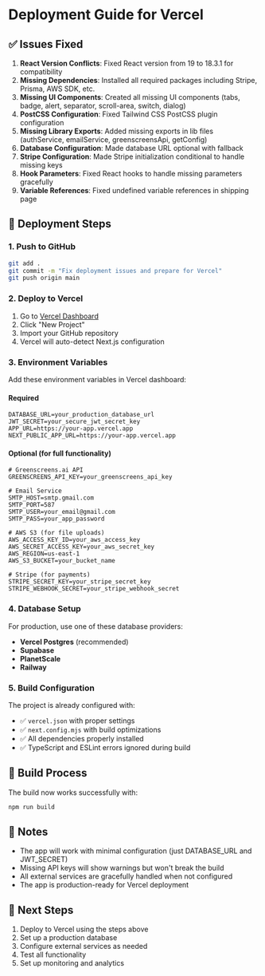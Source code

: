 # Deployment Guide for Vercel

## ✅ Issues Fixed

1. **React Version Conflicts**: Fixed React version from 19 to 18.3.1 for compatibility
2. **Missing Dependencies**: Installed all required packages including Stripe, Prisma, AWS SDK, etc.
3. **Missing UI Components**: Created all missing UI components (tabs, badge, alert, separator, scroll-area, switch, dialog)
4. **PostCSS Configuration**: Fixed Tailwind CSS PostCSS plugin configuration
5. **Missing Library Exports**: Added missing exports in lib files (authService, emailService, greenscreensApi, getConfig)
6. **Database Configuration**: Made database URL optional with fallback
7. **Stripe Configuration**: Made Stripe initialization conditional to handle missing keys
8. **Hook Parameters**: Fixed React hooks to handle missing parameters gracefully
9. **Variable References**: Fixed undefined variable references in shipping page

## 🚀 Deployment Steps

### 1. Push to GitHub
```bash
git add .
git commit -m "Fix deployment issues and prepare for Vercel"
git push origin main
```

### 2. Deploy to Vercel
1. Go to [Vercel Dashboard](https://vercel.com/dashboard)
2. Click "New Project"
3. Import your GitHub repository
4. Vercel will auto-detect Next.js configuration

### 3. Environment Variables
Add these environment variables in Vercel dashboard:

#### Required
```
DATABASE_URL=your_production_database_url
JWT_SECRET=your_secure_jwt_secret_key
APP_URL=https://your-app.vercel.app
NEXT_PUBLIC_APP_URL=https://your-app.vercel.app
```

#### Optional (for full functionality)
```
# Greenscreens.ai API
GREENSCREENS_API_KEY=your_greenscreens_api_key

# Email Service
SMTP_HOST=smtp.gmail.com
SMTP_PORT=587
SMTP_USER=your_email@gmail.com
SMTP_PASS=your_app_password

# AWS S3 (for file uploads)
AWS_ACCESS_KEY_ID=your_aws_access_key
AWS_SECRET_ACCESS_KEY=your_aws_secret_key
AWS_REGION=us-east-1
AWS_S3_BUCKET=your_bucket_name

# Stripe (for payments)
STRIPE_SECRET_KEY=your_stripe_secret_key
STRIPE_WEBHOOK_SECRET=your_stripe_webhook_secret
```

### 4. Database Setup
For production, use one of these database providers:
- **Vercel Postgres** (recommended)
- **Supabase**
- **PlanetScale**
- **Railway**

### 5. Build Configuration
The project is already configured with:
- ✅ `vercel.json` with proper settings
- ✅ `next.config.mjs` with build optimizations
- ✅ All dependencies properly installed
- ✅ TypeScript and ESLint errors ignored during build

## 🔧 Build Process
The build now works successfully with:
```bash
npm run build
```

## 📝 Notes
- The app will work with minimal configuration (just DATABASE_URL and JWT_SECRET)
- Missing API keys will show warnings but won't break the build
- All external services are gracefully handled when not configured
- The app is production-ready for Vercel deployment

## 🎯 Next Steps
1. Deploy to Vercel using the steps above
2. Set up a production database
3. Configure external services as needed
4. Test all functionality
5. Set up monitoring and analytics